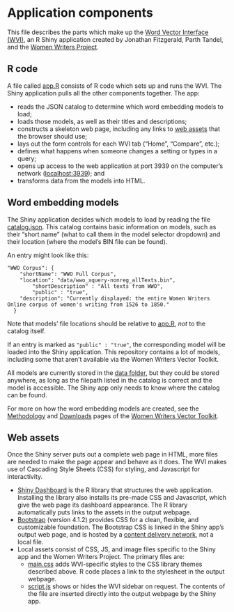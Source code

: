 # Application components

This file describes the parts which make up the [Word Vector Interface 
(WVI)](http://lab.wwp.northeastern.edu/wwvt/), an R Shiny application created by
Jonathan Fitzgerald, Parth Tandel, and the [Women Writers 
Project](https://wwp.northeastern.edu/).

## R code

A file called [app.R](./app.R) consists of R code which sets up and runs the 
WVI. The Shiny application pulls all the other components together. The app:

* reads the JSON catalog to determine which word embedding models to load;
* loads those models, as well as their titles and descriptions;
* constructs a skeleton web page, including any links to [web 
assets](./#web-assets) that the browser should use;
* lays out the form controls for each WVI tab (“Home”, “Compare”, etc.);
* defines what happens when someone changes a setting or types in a query;
* opens up access to the web application at port 3939 on the computer’s network
([localhost:3939](http://localhost:3939)); and
* transforms data from the models into HTML.

## Word embedding models

The Shiny application decides which models to load by reading the file
[catalog.json](./data/catalog.json). This catalog contains basic information on
models, such as their “short name” (what to call them in the model selector
dropdown) and their location (where the model’s BIN file can be found). 

An entry might look like this:

```
"WWO Corpus": {
    "shortName": "WWO Full Corpus",
    "location": "data/wwo_xquery-nonreg_allTexts.bin",
	    "shortDescription" : "All texts from WWO",
	    "public" : "true",
    "description": "Currently displayed: the entire Women Writers Online corpus of women's writing from 1526 to 1850."
  }
```

Note that models’ file locations should be relative to [app.R](./app.R), *not* 
to the catalog itself.

If an entry is marked as `"public" : "true"`, the corresponding model will be 
loaded into the Shiny application. This repository contains a lot of models,
including some that aren’t available via the Women Writers Vector Toolkit. 

All models are currently stored in the [data folder](./data/), but they could be 
stored anywhere, as long as the filepath listed in the catalog is correct and 
the model is accessible. The Shiny app only needs to know where the catalog can 
be found.

For more on how the word embedding models are created, see the
[Methodology](https://wwp.northeastern.edu/lab/wwvt/methodology/index.html) and
[Downloads](https://wwp.northeastern.edu/lab/wwvt/resources/downloads/index.html) 
pages of the [Women Writers Vector
Toolkit](https://wwp.northeastern.edu/lab/wwvt/index.html).

## Web assets

Once the Shiny server puts out a complete web page in HTML, more files are 
needed to make the page appear and behave as it does. The WVI makes use of
Cascading Style Sheets (CSS) for styling, and Javascript for interactivity.

* [Shiny Dashboard](http://rstudio.github.io/shinydashboard/index.html) is the R
library that structures the web application. Installing the library also 
installs its pre-made CSS and Javascript, which give the web page its dashboard 
appearance. The R library automatically puts links to the assets in the output 
webpage.
* [Bootstrap](https://getbootstrap.com/) (version 4.1.2) provides CSS for a 
clean, flexible, and customizable foundation. The Bootstrap CSS is linked in the 
Shiny app’s output web page, and is hosted by a [content delivery 
network](https://www.bootstrapcdn.com/), not a local file.
* Local assets consist of CSS, JS, and image files specific to the Shiny app and
the Women Writers Project. The primary files are:
  * [main.css](./www/styles/main.css) adds WVI-specific styles to the CSS 
  library themes described above. R code places a link to the stylesheet in the 
  output webpage.
  * [script.js](./script.js) shows or hides the WVI sidebar on request. The 
  contents of the file are inserted directly into the output webpage by the 
  Shiny app.

